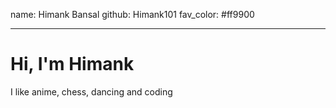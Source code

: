 name: Himank Bansal
github: Himank101
fav_color: #ff9900
 
---

# Hi, I'm Himank 
I like anime, chess, dancing and coding
